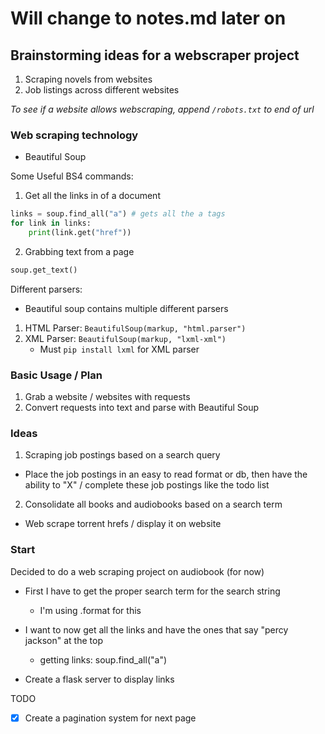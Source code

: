 # Will change to notes.md later on

## Brainstorming ideas for a webscraper project


1. Scraping novels from websites
2. Job listings across different websites


*To see if a website allows webscraping, append `/robots.txt` to end of url*


### Web scraping technology
- Beautiful Soup


Some Useful BS4 commands:

1. Get all the links in of a document
```python
links = soup.find_all("a") # gets all the a tags
for link in links:
    print(link.get("href"))
```
2. Grabbing text from a page
```python
soup.get_text()
```

Different parsers:
- Beautiful soup contains multiple different parsers

1. HTML Parser: `BeautifulSoup(markup, "html.parser")`
2. XML Parser: `BeautifulSoup(markup, "lxml-xml")`
    - Must `pip install lxml` for XML parser

    
### Basic Usage / Plan

1. Grab a website / websites with requests
2. Convert requests into text and parse with Beautiful Soup



### Ideas
1. Scraping job postings based on a search query
 - Place the job postings in an easy to read format or db, then have the ability to 
    "X" / complete these job postings like the todo list

2. Consolidate all books and audiobooks based on a search term
 - Web scrape torrent hrefs / display it on website
 
### Start

Decided to do a web scraping project on audiobook (for now)

- First I have to get the proper search term for the search string
    - I'm using .format for this
    
- I want to now get all the links and have the ones that say "percy jackson" at the top
    - getting links: soup.find_all("a")

    
- Create a flask server to display links

TODO

- [X] Create a pagination system for next page





